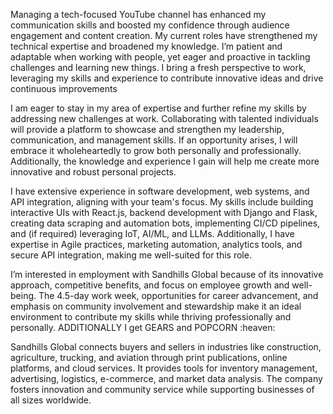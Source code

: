 Managing a tech-focused YouTube channel has enhanced my communication skills and boosted my confidence through audience engagement and content creation. My current roles have strengthened my technical expertise and broadened my knowledge. I’m patient and adaptable when working with people, yet eager and proactive in tackling challenges and learning new things. I bring a fresh perspective to work, leveraging my skills and experience to contribute innovative ideas and drive continuous improvements


I am eager to stay in my area of expertise and further refine my skills by addressing new challenges at work. Collaborating with talented individuals will provide a platform to showcase and strengthen my leadership, communication, and management skills. If an opportunity arises, I will embrace it wholeheartedly to grow both personally and professionally. Additionally, the knowledge and experience I gain will help me create more innovative and robust personal projects.


I have extensive experience in software development, web systems, and API integration, aligning with your team's focus. My skills include building interactive UIs with React.js, backend development with Django and Flask, creating data scraping and automation bots, implementing CI/CD pipelines, and (if required) leveraging IoT, AI/ML, and LLMs. Additionally, I have expertise in Agile practices, marketing automation, analytics tools, and secure API integration, making me well-suited for this role.


I’m interested in employment with Sandhills Global because of its innovative approach, competitive benefits, and focus on employee growth and well-being. The 4.5-day work week, opportunities for career advancement, and emphasis on community involvement and stewardship make it an ideal environment to contribute my skills while thriving professionally and personally. ADDITIONALLY I get GEARS and POPCORN :heaven:


Sandhills Global connects buyers and sellers in industries like construction, agriculture, trucking, and aviation through print publications, online platforms, and cloud services. It provides tools for inventory management, advertising, logistics, e-commerce, and market data analysis. The company fosters innovation and community service while supporting businesses of all sizes worldwide.